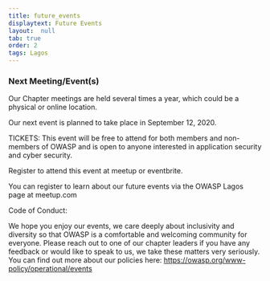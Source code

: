 ```yaml
---
title: future_events
displaytext: Future Events
layout:  null
tab: true
order: 2
tags: Lagos
---
```



### Next Meeting/Event(s)
Our Chapter meetings are held several times a year, which could be a physical or online location.

Our next event is planned to take place in September 12, 2020.

TICKETS:
This event will be free to attend for both members and non-members of OWASP and is open to anyone interested in application security and cyber security.

Register to attend this event at meetup or eventbrite.

You can register to learn about our future events via the OWASP Lagos page at meetup.com

Code of Conduct:

We hope you enjoy our events, we care deeply about inclusivity and diversity so that OWASP is a comfortable and welcoming community for everyone. Please reach out to one of our chapter leaders if you have any feedback or would like to speak to us, we take these matters very seriously. You can find out more about our policies here: https://owasp.org/www-policy/operational/events
